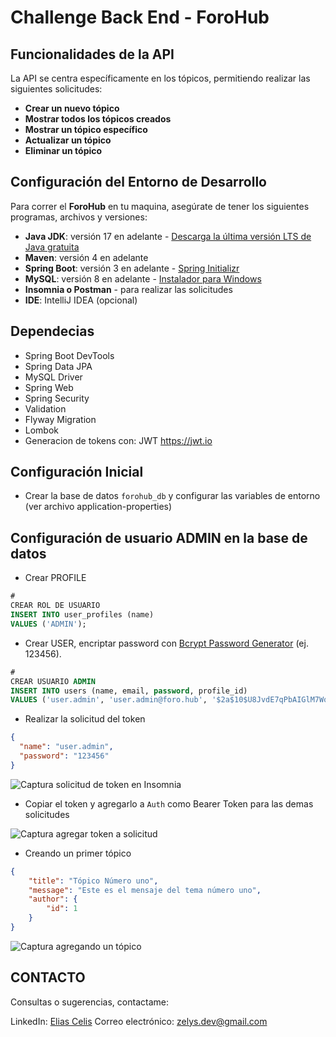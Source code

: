 # Challenge Back End - ForoHub

## Funcionalidades de la API

La API se centra específicamente en los tópicos, permitiendo realizar las siguientes solicitudes:

- **Crear un nuevo tópico**
- **Mostrar todos los tópicos creados**
- **Mostrar un tópico específico**
- **Actualizar un tópico**
- **Eliminar un tópico**

## Configuración del Entorno de Desarrollo

Para correr el **ForoHub** en tu maquina, asegúrate de tener los siguientes programas, archivos y versiones:

- **Java JDK**: versión 17 en
  adelante - [Descarga la última versión LTS de Java gratuita](https://www.oracle.com/java/technologies/javase-downloads.html)
- **Maven**: versión 4 en adelante
- **Spring Boot**: versión 3 en adelante - [Spring Initializr](https://start.spring.io/)
- **MySQL**: versión 8 en adelante - [Instalador para Windows](https://dev.mysql.com/downloads/installer/)
- **Insomnia o Postman** - para realizar las solicitudes
- **IDE**: IntelliJ IDEA (opcional)

## Dependecias

- Spring Boot DevTools
- Spring Data JPA
- MySQL Driver
- Spring Web
- Spring Security
- Validation
- Flyway Migration
- Lombok
- Generacion de tokens con: JWT https://jwt.io

## Configuración Inicial

- Crear la base de datos `forohub_db` y configurar las variables de entorno (ver archivo application-properties)

## Configuración de usuario ADMIN en la base de datos

- Crear PROFILE

```sql
#
CREAR ROL DE USUARIO
INSERT INTO user_profiles (name)
VALUES ('ADMIN');
```

- Crear USER, encriptar password con [Bcrypt Password Generator](https://www.browserling.com/tools/bcrypt) (ej. 123456).

```sql
#
CREAR USUARIO ADMIN
INSERT INTO users (name, email, password, profile_id)
VALUES ('user.admin', 'user.admin@foro.hub', '$2a$10$U8JvdE7qPbAIGlM7WoY2y.fn.Pwom6jC9hM6f9g9zN1oj/r9p.8J.', 1);
```

- Realizar la solicitud del token

```json
{
  "name": "user.admin",
  "password": "123456"
}
```

![Captura solicitud de token en Insomnia](https://i.imgur.com/8bXTZx0.png?1)

- Copiar el token y agregarlo a `Auth` como Bearer Token para las demas solicitudes

![Captura agregar token a solicitud](https://i.imgur.com/GtPWNPv.png?2)

- Creando un primer tópico

```json
{
    "title": "Tópico Número uno",
    "message": "Este es el mensaje del tema número uno",
    "author": {
        "id": 1
    }
}
```

![Captura agregando un tópico](https://i.imgur.com/4rmZOhg.png?1)

## CONTACTO

Consultas o sugerencias, contactame:

LinkedIn: [Elias Celis](https://www.linkedin.com/in/ecelis/)
Correo electrónico: zelys.dev@gmail.com
